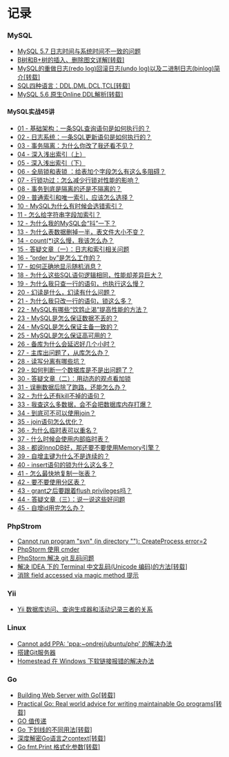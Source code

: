 # 记录
### MySQL
- [MySQL 5.7 日志时间与系统时间不一致的问题](https://github.com/git-zjx/git-zjx.github.io/issues/2)
- [B树和B+树的插入、删除图文详解[转载]](https://github.com/git-zjx/git-zjx.github.io/issues/10)
- [MySQL的重做日志(redo log)回滚日志(undo log)以及二进制日志(binlog)简介[转载]](https://github.com/git-zjx/git-zjx.github.io/issues/11)
- [SQL四种语言：DDL,DML,DCL,TCL[转载]](https://github.com/git-zjx/git-zjx.github.io/issues/15)
- [MySQL 5.6 原生Online DDL解析[转载]](https://github.com/git-zjx/git-zjx.github.io/issues/23)
#### MySQL实战45讲
- [01 - 基础架构：一条SQL查询语句是如何执行的？](https://github.com/git-zjx/git-zjx.github.io/issues/6)
- [02 - 日志系统：一条SQL更新语句是如何执行的？](https://github.com/git-zjx/git-zjx.github.io/issues/7)
- [03 - 事务隔离：为什么你改了我还看不见？](https://github.com/git-zjx/git-zjx.github.io/issues/8)
- [04 - 深入浅出索引（上）](https://github.com/git-zjx/git-zjx.github.io/issues/9)
- [05 - 深入浅出索引（下）](https://github.com/git-zjx/git-zjx.github.io/issues/13)
- [06 - 全局锁和表锁 ：给表加个字段怎么有这么多阻碍？](https://github.com/git-zjx/git-zjx.github.io/issues/14)
- [07 - 行锁功过：怎么减少行锁对性能的影响？](https://github.com/git-zjx/git-zjx.github.io/issues/16)
- [08 - 事务到底是隔离的还是不隔离的？](https://github.com/git-zjx/git-zjx.github.io/issues/17)
- [09 - 普通索引和唯一索引，应该怎么选择？](https://github.com/git-zjx/git-zjx.github.io/issues/18)
- [10 - MySQL为什么有时候会选错索引？](https://github.com/git-zjx/git-zjx.github.io/issues/19)
- [11 - 怎么给字符串字段加索引？](https://github.com/git-zjx/git-zjx.github.io/issues/20)
- [12 - 为什么我的MySQL会“抖”一下？](https://github.com/git-zjx/git-zjx.github.io/issues/21)
- [13 - 为什么表数据删掉一半，表文件大小不变？](https://github.com/git-zjx/git-zjx.github.io/issues/22)
- [14 - count(*)这么慢，我该怎么办？](https://github.com/git-zjx/git-zjx.github.io/issues/24)
- [15 - 答疑文章（一）：日志和索引相关问题](https://github.com/git-zjx/git-zjx.github.io/issues/25)
- [16 - “order by”是怎么工作的？ ](https://github.com/git-zjx/git-zjx.github.io/issues/26)
- [17 - 如何正确地显示随机消息？](https://github.com/git-zjx/git-zjx.github.io/issues/27)
- [18 - 为什么这些SQL语句逻辑相同，性能却差异巨大？](https://github.com/git-zjx/git-zjx.github.io/issues/28)
- [19 - 为什么我只查一行的语句，也执行这么慢？](https://github.com/git-zjx/git-zjx.github.io/issues/29)
- [20 - 幻读是什么，幻读有什么问题？](https://github.com/git-zjx/git-zjx.github.io/issues/30)
- [21 - 为什么我只改一行的语句，锁这么多？](https://github.com/git-zjx/git-zjx.github.io/issues/32)
- [22 - MySQL有哪些“饮鸩止渴”提高性能的方法？](https://github.com/git-zjx/git-zjx.github.io/issues/33)
- [23 - MySQL是怎么保证数据不丢的？](https://github.com/git-zjx/git-zjx.github.io/issues/34)
- [24 - MySQL是怎么保证主备一致的？](https://github.com/git-zjx/git-zjx.github.io/issues/35)
- [25 - MySQL是怎么保证高可用的？](https://github.com/git-zjx/git-zjx.github.io/issues/36)
- [26 - 备库为什么会延迟好几个小时？](https://github.com/git-zjx/git-zjx.github.io/issues/37)
- [27 - 主库出问题了，从库怎么办？](https://github.com/git-zjx/git-zjx.github.io/issues/38)
- [28 - 读写分离有哪些坑？](https://github.com/git-zjx/git-zjx.github.io/issues/39)
- [29 - 如何判断一个数据库是不是出问题了？](https://github.com/git-zjx/git-zjx.github.io/issues/40)
- [30 - 答疑文章（二）：用动态的观点看加锁](https://github.com/git-zjx/git-zjx.github.io/issues/41)
- [31 - 误删数据后除了跑路，还能怎么办？](https://github.com/git-zjx/git-zjx.github.io/issues/42)
- [32 - 为什么还有kill不掉的语句？](https://github.com/git-zjx/git-zjx.github.io/issues/43)
- [33 - 我查这么多数据，会不会把数据库内存打爆？](https://github.com/git-zjx/git-zjx.github.io/issues/44)
- [34 - 到底可不可以使用join？](https://github.com/git-zjx/git-zjx.github.io/issues/45)
- [35 - join语句怎么优化？](https://github.com/git-zjx/git-zjx.github.io/issues/46)
- [36 - 为什么临时表可以重名？](https://github.com/git-zjx/git-zjx.github.io/issues/49)
- [37 - 什么时候会使用内部临时表？](https://github.com/git-zjx/git-zjx.github.io/issues/50)
- [38 - 都说InnoDB好，那还要不要使用Memory引擎？](https://github.com/git-zjx/git-zjx.github.io/issues/51)
- [39 - 自增主键为什么不是连续的？](https://github.com/git-zjx/git-zjx.github.io/issues/52)
- [40 - insert语句的锁为什么这么多？](https://github.com/git-zjx/git-zjx.github.io/issues/53)
- [41 - 怎么最快地复制一张表？](https://github.com/git-zjx/git-zjx.github.io/issues/54)
- [42 - 要不要使用分区表？](https://github.com/git-zjx/git-zjx.github.io/issues/55)
- [43 - grant之后要跟着flush privileges吗？](https://github.com/git-zjx/git-zjx.github.io/issues/56)
- [44 - 答疑文章（三）：说一说这些好问题](https://github.com/git-zjx/git-zjx.github.io/issues/57)
- [45 - 自增id用完怎么办？](https://github.com/git-zjx/git-zjx.github.io/issues/58)
### PhpStrom
- [Cannot run program "svn" (in directory ""): CreateProcess error=2](https://github.com/git-zjx/git-zjx.github.io/issues/3)
- [PhpStorm 使用 cmder](https://github.com/git-zjx/git-zjx.github.io/issues/4)
- [PhpStorm 解决 git 乱码问题](https://github.com/git-zjx/git-zjx.github.io/issues/5)
- [解决 IDEA 下的 Terminal 中文乱码(Unicode 编码)的方法[转载]](https://github.com/git-zjx/git-zjx.github.io/issues/12)
- [消除 field accessed via magic method 提示](https://github.com/git-zjx/git-zjx.github.io/issues/31)
### Yii
- [Yii 数据库访问、查询生成器和活动记录三者的关系](https://github.com/git-zjx/git-zjx.github.io/issues/1)
### Linux
- [Cannot add PPA: 'ppa:~ondrej/ubuntu/php' 的解决办法](https://github.com/git-zjx/git-zjx.github.io/issues/47)
- [搭建Git服务器](https://github.com/git-zjx/git-zjx.github.io/issues/48)
- [Homestead 在 Windows 下软链接报错的解决办法](https://github.com/git-zjx/git-zjx.github.io/issues/59)
### Go
- [Building Web Server with Go[转载]](https://github.com/git-zjx/git-zjx.github.io/issues/61)
- [Practical Go: Real world advice for writing maintainable Go programs[转载]](https://github.com/git-zjx/git-zjx.github.io/issues/62)
- [GO 值传递](https://github.com/git-zjx/git-zjx.github.io/issues/63)
- [Go 下划线的不同用法[转载]](https://github.com/git-zjx/git-zjx.github.io/issues/64)
- [深度解密Go语言之context[转载]](https://github.com/git-zjx/git-zjx.github.io/issues/65)
- [Go fmt.Print 格式化参数[转载]](https://github.com/git-zjx/git-zjx.github.io/issues/66)
